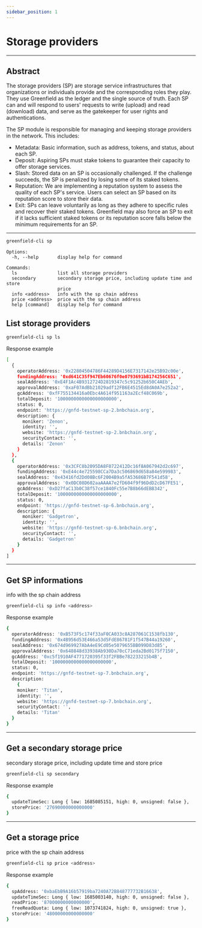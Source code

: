 ```yaml
---
sidebar_position: 1
---
```


# Storage providers
---
## Abstract

The storage providers (SP) are storage service infrastructures that organizations or individuals provide and the corresponding roles they play. They use Greenfield as the ledger and the single source of truth. Each SP can and will respond to users' requests to write (upload) and read (download) data, and serve as the gatekeeper for user rights and authentications.

The SP module is responsible for managing and keeping storage providers in the network. This includes:

- Metadata: Basic information, such as address, tokens, and status, about each SP.
- Deposit: Aspiring SPs must stake tokens to guarantee their capacity to offer storage services.
- Slash: Stored data on an SP is occasionally challenged. If the challenge succeeds, the SP is penalized by losing some of its staked tokens.
- Reputation: We are implementing a reputation system to assess the quality of each SP's service. Users can select an SP based on its reputation score to store their data.
- Exit: SPs can leave voluntarily as long as they adhere to specific rules and recover their staked tokens. Greenfield may also force an SP to exit if it lacks sufficient staked tokens or its reputation score falls below the minimum requirements for an SP.

---
```bash
greenfield-cli sp
```


```
Options:
  -h, --help       display help for command

Commands:
  ls               list all storage providers
  secondary        secondary storage price, including update time and store
                   price
  info <address>   info with the sp chain address
  price <address>  price with the sp chain address
  help [command]   display help for command
```

## List storage providers
```bash
greenfield-cli sp ls
```
Response example
```bash
[
  {
    operatorAddress: '0x22804504786F44289D4156E7317142e25B92c00e',
    fundingAddress: '0xd641C35f947Eb60676f0e0793691bB174256C651',
    sealAddress: '0xE4F1Ac4B9312724D2819347c5c91252b650C4AEb',
    approvalAddress: '0xaF07AdBb21029adf12FB6E4515Ed8dA0A7e252a2',
    gcAddress: '0xfF755134416a0Ebc4A614f951163a2Ecf48C069b',
    totalDeposit: '1000000000000000000000',
    status: 0,
    endpoint: 'https://gnfd-testnet-sp-2.bnbchain.org',
    description: {
      moniker: 'Zenon',
      identity: '',
      website: 'https://gnfd-testnet-sp-2.bnbchain.org',
      securityContact: '',
      details: 'Zenon'
    }
  },
  {
    operatorAddress: '0x3CFC8b2095DA8F0722412Dc16f8A067942d2c697',
    fundingAddress: '0xE44c4e725598CCa7Da3c506869d658a84e599983',
    sealAddress: '0x43416fd2Dd08Bc6F2004B9a5fA53686B7F541d58',
    approvalAddress: '0x0DC08D602aaAAAA7e2fD604f9f96DdD2cD67FE51',
    gcAddress: '0xD27faC13b0C38f57ce1840Fc55e7B8b66dEBB342',
    totalDeposit: '1000000000000000000000',
    status: 0,
    endpoint: 'https://gnfd-testnet-sp-6.bnbchain.org',
    description: {
      moniker: 'Gadgetron',
      identity: '',
      website: 'https://gnfd-testnet-sp-6.bnbchain.org',
      securityContact: '',
      details: 'Gadgetron'
    }
  }
]
```
---



## Get SP informations
info with the sp chain address
```bash
greenfield-cli sp info <address>
```
Response example
```bash
{
  operatorAddress: '0xB573F5c174f33aF0CA033c8A287061C1538fb130',
  fundingAddress: '0x4B956d53E466a53d5FdE86781F1f547B44a19260',
  sealAddress: '0x674d969927AbA4eE9Cd05e5079655BB099D83d85',
  approvalAddress: '0x648848d33938Ab930Da70cC71eda2Bd0175f7150',
  gcAddress: '0xc5f1910AF4771720395f33f2FBBe782233215b4B',
  totalDeposit: '1000000000000000000000',
  status: 0,
  endpoint: 'https://gnfd-testnet-sp-7.bnbchain.org',
  description:
    {
    moniker: 'Titan',
    identity: '',
    website: 'https://gnfd-testnet-sp-7.bnbchain.org',
    securityContact: '',
    details: 'Titan'
  }
}
```
---


## Get a secondary storage price
secondary storage price, including update time and store price
```bash
greenfield-cli sp secondary
```
Response example
```bash
{
  updateTimeSec: Long { low: 1685085151, high: 0, unsigned: false },
  storePrice: '27690000000000000'
}

```
---


## Get a storage price
price with the sp chain address
```bash
greenfield-cli sp price <address>
```

Response example
```bash
{
  spAddress: '0xbaEbB9A16b57919ba7240A72B848777732B16638',
  updateTimeSec: Long { low: 1685003140, high: 0, unsigned: false },
  readPrice: '87000000000000000',
  freeReadQuota: Long { low: 1073741824, high: 0, unsigned: true },
  storePrice: '48000000000000000'
}
```
